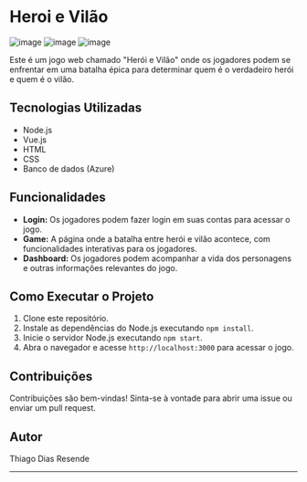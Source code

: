 # Heroi e Vilão
![image](https://github.com/ThiagoResende88/Jogo_Heroi-Vilao/assets/117482959/484e3d65-f880-4f6d-b8e8-083a80c6da76)
![image](https://github.com/ThiagoResende88/Jogo_Heroi-Vilao/assets/117482959/2f4e4ae4-732a-4843-8d2b-ae6311fa2c7c)
![image](https://github.com/ThiagoResende88/Jogo_Heroi-Vilao/assets/117482959/2c913684-bc1e-4d81-95f7-f98d1bd10af2)

Este é um jogo web chamado "Herói e Vilão" onde os jogadores podem se enfrentar em uma batalha épica para determinar quem é o verdadeiro herói e quem é o vilão.

## Tecnologias Utilizadas

- Node.js
- Vue.js
- HTML
- CSS
- Banco de dados (Azure)

## Funcionalidades

- **Login:** Os jogadores podem fazer login em suas contas para acessar o jogo.
- **Game:** A página onde a batalha entre herói e vilão acontece, com funcionalidades interativas para os jogadores.
- **Dashboard:** Os jogadores podem acompanhar a vida dos personagens e outras informações relevantes do jogo.

## Como Executar o Projeto

1. Clone este repositório.
2. Instale as dependências do Node.js executando `npm install`.
3. Inicie o servidor Node.js executando `npm start`.
4. Abra o navegador e acesse `http://localhost:3000` para acessar o jogo.

## Contribuições

Contribuições são bem-vindas! Sinta-se à vontade para abrir uma issue ou enviar um pull request.

## Autor

Thiago Dias Resende

---
